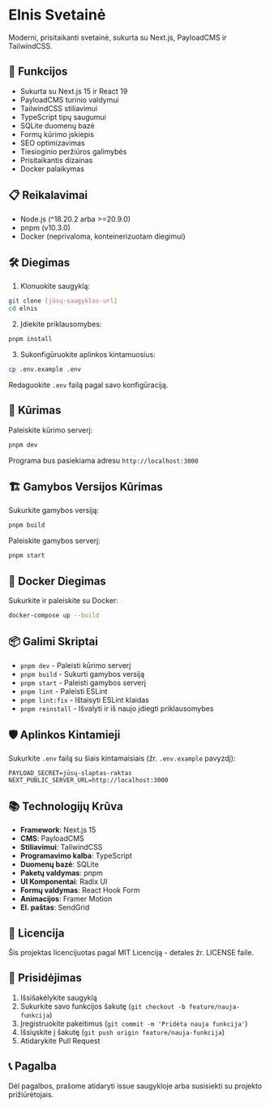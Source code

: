 # Elnis Svetainė

Moderni, prisitaikanti svetainė, sukurta su Next.js, PayloadCMS ir TailwindCSS.

## 🚀 Funkcijos

- Sukurta su Next.js 15 ir React 19
- PayloadCMS turinio valdymui
- TailwindCSS stiliavimui
- TypeScript tipų saugumui
- SQLite duomenų bazė
- Formų kūrimo įskiepis
- SEO optimizavimas
- Tiesioginio peržiūros galimybės
- Prisitaikantis dizainas
- Docker palaikymas

## 📋 Reikalavimai

- Node.js (^18.20.2 arba >=20.9.0)
- pnpm (v10.3.0)
- Docker (neprivaloma, konteinerizuotam diegimui)

## 🛠️ Diegimas

1. Klonuokite saugyklą:
```bash
git clone [jūsų-saugyklos-url]
cd elnis
```

2. Įdiekite priklausomybes:
```bash
pnpm install
```

3. Sukonfigūruokite aplinkos kintamuosius:
```bash
cp .env.example .env
```
Redaguokite `.env` failą pagal savo konfigūraciją.

## 🚀 Kūrimas

Paleiskite kūrimo serverį:
```bash
pnpm dev
```

Programa bus pasiekiama adresu `http://localhost:3000`

## 🏗️ Gamybos Versijos Kūrimas

Sukurkite gamybos versiją:
```bash
pnpm build
```

Paleiskite gamybos serverį:
```bash
pnpm start
```

## 🐳 Docker Diegimas

Sukurkite ir paleiskite su Docker:
```bash
docker-compose up --build
```

## 📦 Galimi Skriptai

- `pnpm dev` - Paleisti kūrimo serverį
- `pnpm build` - Sukurti gamybos versiją
- `pnpm start` - Paleisti gamybos serverį
- `pnpm lint` - Paleisti ESLint
- `pnpm lint:fix` - Ištaisyti ESLint klaidas
- `pnpm reinstall` - Išvalyti ir iš naujo įdiegti priklausomybes

## 🛡️ Aplinkos Kintamieji

Sukurkite `.env` failą su šiais kintamaisiais (žr. `.env.example` pavyzdį):

```env
PAYLOAD_SECRET=jūsų-slaptas-raktas
NEXT_PUBLIC_SERVER_URL=http://localhost:3000
```

## 📚 Technologijų Krūva

- **Framework**: Next.js 15
- **CMS**: PayloadCMS
- **Stiliavimui**: TailwindCSS
- **Programavimo kalba**: TypeScript
- **Duomenų bazė**: SQLite
- **Paketų valdymas**: pnpm
- **UI Komponentai**: Radix UI
- **Formų valdymas**: React Hook Form
- **Animacijos**: Framer Motion
- **El. paštas**: SendGrid

## 📄 Licencija

Šis projektas licencijuotas pagal MIT Licenciją - detales žr. LICENSE faile.

## 🤝 Prisidėjimas

1. Išsišakėlykite saugyklą
2. Sukurkite savo funkcijos šakutę (`git checkout -b feature/nauja-funkcija`)
3. Įregistruokite pakeitimus (`git commit -m 'Pridėta nauja funkcija'`)
4. Išsiųskite į šakutę (`git push origin feature/nauja-funkcija`)
5. Atidarykite Pull Request

## 📞 Pagalba

Dėl pagalbos, prašome atidaryti issue saugykloje arba susisiekti su projekto prižiūrėtojais. 